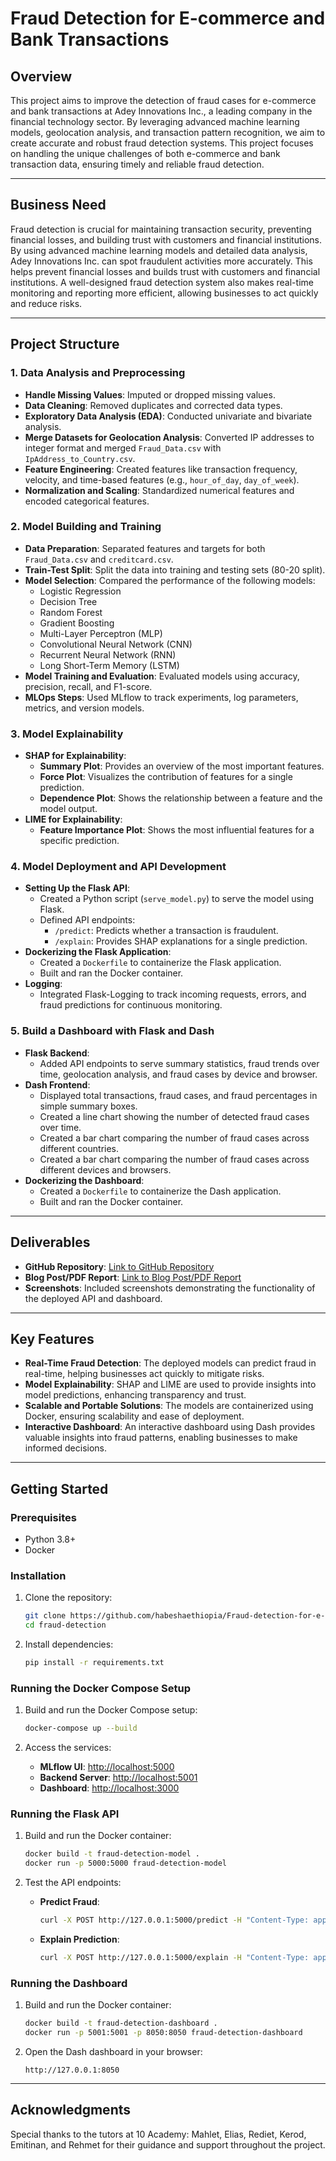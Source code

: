 # **Fraud Detection for E-commerce and Bank Transactions**

## **Overview**
This project aims to improve the detection of fraud cases for e-commerce and bank transactions at Adey Innovations Inc., a leading company in the financial technology sector. By leveraging advanced machine learning models, geolocation analysis, and transaction pattern recognition, we aim to create accurate and robust fraud detection systems. This project focuses on handling the unique challenges of both e-commerce and bank transaction data, ensuring timely and reliable fraud detection.

---

## **Business Need**
Fraud detection is crucial for maintaining transaction security, preventing financial losses, and building trust with customers and financial institutions. By using advanced machine learning models and detailed data analysis, Adey Innovations Inc. can spot fraudulent activities more accurately. This helps prevent financial losses and builds trust with customers and financial institutions. A well-designed fraud detection system also makes real-time monitoring and reporting more efficient, allowing businesses to act quickly and reduce risks.

---

## **Project Structure**

### **1. Data Analysis and Preprocessing**
- **Handle Missing Values**: Imputed or dropped missing values.
- **Data Cleaning**: Removed duplicates and corrected data types.
- **Exploratory Data Analysis (EDA)**: Conducted univariate and bivariate analysis.
- **Merge Datasets for Geolocation Analysis**: Converted IP addresses to integer format and merged `Fraud_Data.csv` with `IpAddress_to_Country.csv`.
- **Feature Engineering**: Created features like transaction frequency, velocity, and time-based features (e.g., `hour_of_day`, `day_of_week`).
- **Normalization and Scaling**: Standardized numerical features and encoded categorical features.

### **2. Model Building and Training**
- **Data Preparation**: Separated features and targets for both `Fraud_Data.csv` and `creditcard.csv`.
- **Train-Test Split**: Split the data into training and testing sets (80-20 split).
- **Model Selection**: Compared the performance of the following models:
  - Logistic Regression
  - Decision Tree
  - Random Forest
  - Gradient Boosting
  - Multi-Layer Perceptron (MLP)
  - Convolutional Neural Network (CNN)
  - Recurrent Neural Network (RNN)
  - Long Short-Term Memory (LSTM)
- **Model Training and Evaluation**: Evaluated models using accuracy, precision, recall, and F1-score.
- **MLOps Steps**: Used MLflow to track experiments, log parameters, metrics, and version models.

### **3. Model Explainability**
- **SHAP for Explainability**:
  - **Summary Plot**: Provides an overview of the most important features.
  - **Force Plot**: Visualizes the contribution of features for a single prediction.
  - **Dependence Plot**: Shows the relationship between a feature and the model output.
- **LIME for Explainability**:
  - **Feature Importance Plot**: Shows the most influential features for a specific prediction.

### **4. Model Deployment and API Development**
- **Setting Up the Flask API**:
  - Created a Python script (`serve_model.py`) to serve the model using Flask.
  - Defined API endpoints:
    - `/predict`: Predicts whether a transaction is fraudulent.
    - `/explain`: Provides SHAP explanations for a single prediction.
- **Dockerizing the Flask Application**:
  - Created a `Dockerfile` to containerize the Flask application.
  - Built and ran the Docker container.
- **Logging**:
  - Integrated Flask-Logging to track incoming requests, errors, and fraud predictions for continuous monitoring.

### **5. Build a Dashboard with Flask and Dash**
- **Flask Backend**:
  - Added API endpoints to serve summary statistics, fraud trends over time, geolocation analysis, and fraud cases by device and browser.
- **Dash Frontend**:
  - Displayed total transactions, fraud cases, and fraud percentages in simple summary boxes.
  - Created a line chart showing the number of detected fraud cases over time.
  - Created a bar chart comparing the number of fraud cases across different countries.
  - Created a bar chart comparing the number of fraud cases across different devices and browsers.
- **Dockerizing the Dashboard**:
  - Created a `Dockerfile` to containerize the Dash application.
  - Built and ran the Docker container.

---

## **Deliverables**
- **GitHub Repository**: [Link to GitHub Repository](https://github.com/yourusername/fraud-detection)
- **Blog Post/PDF Report**: [Link to Blog Post/PDF Report](https://medium.com/@yourusername/improved-fraud-detection-for-ecommerce-and-bank-transactions)
- **Screenshots**: Included screenshots demonstrating the functionality of the deployed API and dashboard.

---

## **Key Features**
- **Real-Time Fraud Detection**: The deployed models can predict fraud in real-time, helping businesses act quickly to mitigate risks.
- **Model Explainability**: SHAP and LIME are used to provide insights into model predictions, enhancing transparency and trust.
- **Scalable and Portable Solutions**: The models are containerized using Docker, ensuring scalability and ease of deployment.
- **Interactive Dashboard**: An interactive dashboard using Dash provides valuable insights into fraud patterns, enabling businesses to make informed decisions.

---

## **Getting Started**

### **Prerequisites**
- Python 3.8+
- Docker

### **Installation**
1. Clone the repository:
   ```bash
   git clone https://github.com/habeshaethiopia/Fraud-detection-for-e-commerce.git
   cd fraud-detection
   ```

2. Install dependencies:
   ```bash
   pip install -r requirements.txt
   ```

### **Running the Docker Compose Setup**
1. Build and run the Docker Compose setup:
   ```bash
   docker-compose up --build
   ```

2. Access the services:
   - **MLflow UI**: [http://localhost:5000](http://localhost:5000)
   - **Backend Server**: [http://localhost:5001](http://localhost:5001)
   - **Dashboard**: [http://localhost:3000](http://localhost:3000)

### **Running the Flask API**
1. Build and run the Docker container:
   ```bash
   docker build -t fraud-detection-model .
   docker run -p 5000:5000 fraud-detection-model
   ```

2. Test the API endpoints:
   - **Predict Fraud**:
     ```bash
     curl -X POST http://127.0.0.1:5000/predict -H "Content-Type: application/json" -d '{"feature1": value1, "feature2": value2, ...}'
     ```
   - **Explain Prediction**:
     ```bash
     curl -X POST http://127.0.0.1:5000/explain -H "Content-Type: application/json" -d '{"feature1": value1, "feature2": value2, ...}'
     ```

### **Running the Dashboard**
1. Build and run the Docker container:
   ```bash
   docker build -t fraud-detection-dashboard .
   docker run -p 5001:5001 -p 8050:8050 fraud-detection-dashboard
   ```

2. Open the Dash dashboard in your browser:
   ```
   http://127.0.0.1:8050
   ```

---

## **Acknowledgments**
Special thanks to the tutors at 10 Academy: Mahlet, Elias, Rediet, Kerod, Emitinan, and Rehmet for their guidance and support throughout the project.
